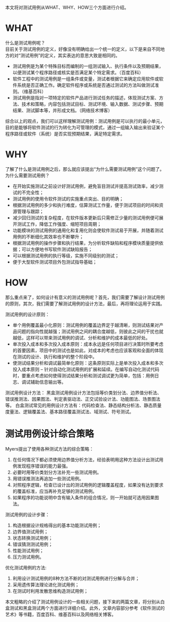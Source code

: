 ﻿本文将对测试用例从WHAT、WHY、HOW三个方面进行介绍。
# WHAT
什么是测试用例呢？   
目前关于测试用例的定义，好像没有明确给出一个统一的定义，以下是来自不同地方的对“测试用例”的定义，其实表达的意思大致是相同的。
 - 测试用例是为某个特殊目标而编制的一组测试输入、执行条件以及预期结果，以便测试某个程序路径或核实是否满足某个特定需求。（百度百科）
 - 软件工程中的测试用例是一组条件或变量，测试者根据它来确定应用软件或软件系统是否正确工作。确定软件程序或系统是否通过测试的方法叫做测试准则。（维基百科）
 - 测试用例是指对一项特定的软件产品进行测试任务的描述，体现测试方案、方法、技术和策略，内容包括测试目标、测试环境、输入数据、测试步骤、预期结果、测试脚本等，并形成文档。（网络技术博客）

综合以上的观点，我们可以这样理解测试用例：测试用例是可以执行的最小单元，目的是能够将软件测试的行为转化为可管理的模式，通过一组输入输出来验证某个程序路径或软件（系统）是否实现预期结果，满足特定需求。

# WHY
了解了什么是测试用例之后，那么就应该提出“为什么需要测试用例”这个问题了。
为什么需要测试用例？

 - 在开始实施测试之前设计好测试用例，避免盲目测试并提高测试效率，减少测试的不完全性；
 - 测试用例的使用令软件测试的实施重点突出、目的明确；
 - 根据测试用例的多少和执行难度，估算测试工作量，便于测试项目的时间和资源管理与跟踪；
 - 减少回归测试的复杂程度，在软件版本更新后只需修正少量的测试用例便可展开测试工作，降低工作强度、缩短项目周期；
 - 功能模块的测试用例的通用化和复用化则会使软件测试易于开展，并随着测试用例的不断细化其效率也不断攀升；
 - 根据测试用例的操作步骤和执行结果，为分析软件缺陷和程序模块质量提供依据；可以方便地书写软件测试缺陷报告；
 - 可以根据测试用例的执行等级，实施不同级别的测试；
 - 便于大型软件测试项目外包测试指导基础；

 # HOW
 那么重点来了，如何设计有意义的测试用例呢？首先，我们需要了解设计测试用例的原则，其次，我们需要了解测试用例的设计方法，最后，再将理论运用于实践。
 
 测试用例的设计原则：
  - 单个用例覆盖最小化原则：测试用例的覆盖边界定于越清晰，则测试结果对产品问题的指向性就越强；测试用例之间的耦合度越低，则彼此之间的干扰也就越低，这样可以带来测试用例的调试、分析和维护的成本最低的好处。
  - 单次投入成本和多次投入成本原则：成本永远是任何项目进行决策时所要考虑的首要因素，项目中的测试也是如此，对成本的考虑也应该客观和全面的体现在测试的设计、执行和维护的整个阶段中。
  - 使测试结果分析和调试最简单化原则：这条原则实际上是单次投入成本和多次投入成本原则 – 针对自动化测试用例的扩展和延续。在编写自动化测试代码时，要重点考虑如何使得测试结果分析和测试调试更为简单，包括：用例日志、调试辅助信息输出等。

测试用例设计方法：
黑盒测试用例设计方法包括等价类划分法、边界值分析法、错误推测法、因果图法、判定表驱动法、正交试验设计法、功能图法、场景图法等。
白盒测试常见的用例设计方法有：代码检查法、静态结构分析法、静态质量度量法、逻辑覆盖法、基本路径覆盖测试法、域测试、符号测试。

# 测试用例设计综合策略
Myers提出了使用各种测试方法的综合策略：
1. 在任何情况下都必须使用边界值分析方法，经验表明用这种方法设计出测试用例发现程序错误的能力最强。
2. 必要时用等价类划分方法补充一些测试用例。
3. 用错误推测法再追加一些测试用例。
4. 对照程序逻辑，检查已设计出的测试用例的逻辑覆盖程度，如果没有达到要求的覆盖标准，应当再补充足够的测试用例。
5. 如果程序的功能说明中含有输入条件的组合情况，则一开始就可选用因果图法。

测试用例的设计步骤：
1. 构造根据设计规格得出的基本功能测试用例；
2. 边界值测试用例；
3. 状态转换测试用例；
4. 错误猜测测试用例；
6. 性能测试用例；
7. 压力测试用例。

优化测试用例的方法:
1. 利用设计测试用例的8种方法不断的对测试用例进行分解与合并；
2. 采用遗传算法理论进化测试用例；
3. 在测试时利用发散思维构造测试用例；

本文粗略的介绍了测试用例设计的一些相关问题，接下来的两篇文章，将分别从白盒测试和黑盒测试两个方面进行详细介绍。此外，文章内容部分参考《软件测试的艺术》等书籍，百度百科、维基百科以及网络相关博客。